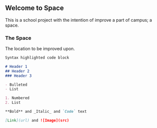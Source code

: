 ## Welcome to Space

This is a school project with the intention of improve a part of campus; a space.

### The Space

The location to be improved upon.

```markdown
Syntax highlighted code block

# Header 1
## Header 2
### Header 3

- Bulleted
- List

1. Numbered
2. List

**Bold** and _Italic_ and `Code` text

[Link](url) and ![Image](src)
```
